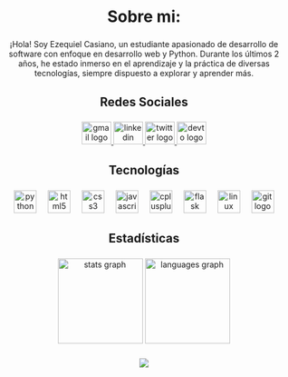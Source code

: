 <h1 align="center">Sobre mi:</h1>

###

<p align="center">¡Hola! Soy Ezequiel Casiano, un estudiante apasionado de desarrollo de software con enfoque en desarrollo web y Python. Durante los últimos 2 años, he estado inmerso en el aprendizaje y la práctica de diversas tecnologías, siempre dispuesto a explorar y aprender más.</p>

###

<h2 align="center">Redes Sociales</h2>

###

<div align="center">
  <a href="https://mail.google.com/mail/u/0/?fs=1&tf=cm&source=mailto&to=ezequielcasiano15@gmail.com" target="_blank">
    <img src="https://raw.githubusercontent.com/maurodesouza/profile-readme-generator/master/src/assets/icons/social/gmail/default.svg" width="52" height="40" alt="gmail logo"  />
  </a>
  <a href="https://www.linkedin.com/in/ezequiel-casiano/" target="_blank">
    <img src="https://raw.githubusercontent.com/maurodesouza/profile-readme-generator/master/src/assets/icons/social/linkedin/default.svg" width="52" height="40" alt="linkedin logo"  />
  </a>
  <a href="https://twitter.com/yoezequiel_" target="_blank">
    <img src="https://raw.githubusercontent.com/maurodesouza/profile-readme-generator/master/src/assets/icons/social/twitter/default.svg" width="52" height="40" alt="twitter logo"  />
  </a>
  <a href="https://dev.to/yoezequiel" target="_blank">
    <img src="https://raw.githubusercontent.com/maurodesouza/profile-readme-generator/master/src/assets/icons/social/devto/default.svg" width="52" height="40" alt="devto logo"  />
  </a>
</div>

###

<h2 align="center">Tecnologías</h2>

###

<div align="center">
  <img src="https://cdn.jsdelivr.net/gh/devicons/devicon/icons/python/python-original.svg" height="40" alt="python logo"  />
  <img width="12" />
  <img src="https://cdn.jsdelivr.net/gh/devicons/devicon/icons/html5/html5-original.svg" height="40" alt="html5 logo"  />
  <img width="12" />
  <img src="https://cdn.jsdelivr.net/gh/devicons/devicon/icons/css3/css3-original.svg" height="40" alt="css3 logo"  />
  <img width="12" />
  <img src="https://cdn.jsdelivr.net/gh/devicons/devicon/icons/javascript/javascript-original.svg" height="40" alt="javascript logo"  />
  <img width="12" />
  <img src="https://cdn.simpleicons.org/c++/00599C" height="40" alt="cplusplus logo"  />
  <img width="12" />
  <img src="https://cdn.jsdelivr.net/gh/devicons/devicon/icons/flask/flask-original.svg" height="40" alt="flask logo"  />
  <img width="12" />
  <img src="https://cdn.jsdelivr.net/gh/devicons/devicon/icons/linux/linux-original.svg" height="40" alt="linux logo"  />
  <img width="12" />
  <img src="https://cdn.jsdelivr.net/gh/devicons/devicon/icons/git/git-original.svg" height="40" alt="git logo"  />
</div>

###

<h2 align="center">Estadísticas</h2>

###

<div align="center">
  <img src="https://github-readme-stats.vercel.app/api?username=yoezequiel&hide_title=false&hide_rank=true&show_icons=true&include_all_commits=false&count_private=false&disable_animations=false&theme=onedark&locale=es&hide_border=true&order=1" height="150" alt="stats graph"  />
  <img src="https://github-readme-stats.vercel.app/api/top-langs?username=yoezequiel&locale=es&hide_title=false&layout=compact&card_width=320&langs_count=5&theme=onedark&hide_border=true&order=2" height="150" alt="languages graph"  />
</div>

###

<div align="center">
  <img src="https://visitor-badge.laobi.icu/badge?page_id=yoezequiel.yoezequiel&left_color=black&right_color=darkred&left_text=Vistas"  />
</div>

###
